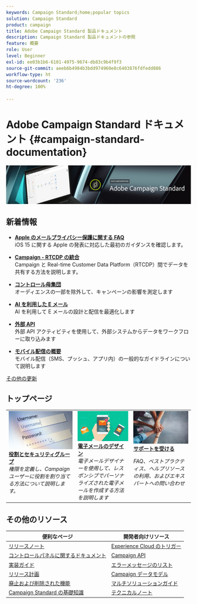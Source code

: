 ```yaml
---
keywords: Campaign Standard;home;popular topics
solution: Campaign Standard
product: campaign
title: Adobe Campaign Standard 製品ドキュメント
description: Campaign Standard 製品ドキュメントの参照
feature: 概要
role: User
level: Beginner
exl-id: ee03b1b6-6101-4975-9674-db83c9b4f9f3
source-git-commit: aeeb6b4984b3bdd974960e8c6403876fdfedd886
workflow-type: ht
source-wordcount: '236'
ht-degree: 100%

---
```


# Adobe Campaign Standard ドキュメント {#campaign-standard-documentation}

![](start/using/assets/do-not-localize/banner_acs_doc.jpg)

## 新着情報

* **[Apple のメールプライバシー保護に関する FAQ](https://experienceleague.adobe.com/docs/deliverability-learn/deliverability-best-practice-guide/technotes/apple-mail-privacy-faq.html?lang=ja)**<br/> iOS 15 に関する Apple の発表に対応した最初のガイダンスを確認します。

* **[Campaign - RTCDP の統合](integrating/using/get-started-sources-destinations.md)**<br/>Campaign と Real-time Customer Data Platform（RTCDP）間でデータを共有する方法を説明します。

* **[コントロール母集団](sending/using/control-group.md)**<br/>オーディエンスの一部を除外して、キャンペーンの影響を測定します

* **[AI を利用した E メール](sending/using/predictive.md)**<br/>AI を利用して E メールの設計と配信を最適化します

* **[外部 API](automating/using/external-api.md)**<br/> 外部 API アクティビティを使用して、外部システムからデータをワークフローに取り込みます

* **[モバイル配信の概要](https://helpx.adobe.com/jp/campaign/kb/acs-mobile.html)**<br/>&#x200B;モバイル配信（SMS、プッシュ、アプリ内）の一般的なガイドラインについて説明します

[その他の更新](rn/using/documentation-updates.md)

## トップページ

<table>
<tr>
  <td valign="top">
    <a href="administration/using/about-access-management.md">
      <img alt="役割" src="start/using/assets/roles.png"/>
    </a>
    <div>
    <a href="administration/using/about-access-management.md"><strong>役割とセキュリティグループ</strong></a>
    </div>
    <em>権限を定義し、Campaign ユーザーに役割を割り当てる方法について説明します。</em>
    <br>
  </td>
  <td valign="top">
    <a href="designing/using/designing-content-in-adobe-campaign.md">
      <img alt="デザイナー" src="start/using/assets/design.png" />
    </a>
    <div>
    <a href="designing/using/designing-content-in-adobe-campaign.md"><strong>電子メールのデザイン</strong></a>
    </div>
    <em>電子メールデザイナーを使用して、レスポンシブでパーソナライズされた電子メールを作成する方法を説明します</em>
    <br>
  </td>
  <td valign="top">
       <img alt="サポート" src="start/using/assets/do-not-localize/help.jpeg" />
    <div><a href="support.md">
    <strong>サポートを受ける</strong></a>
    </div>
    <p><em>FAQ、ベストプラクティス、ヘルプリソースの利用、およびエキスパートへの問い合わせ</em></p>
    <br>
  </td>
</tr>
</table>

## その他のリソース

| 便利なページ | 開発者向けリソース |
|---|---|
| [リリースノート](rn/using/release-notes.md) | [Experience Cloud のトリガー](integrating/using/about-adobe-experience-cloud-triggers.md) |
| [コントロールパネルに関するドキュメント](https://experienceleague.adobe.com/docs/control-panel/using/control-panel-home.html?lang=ja) | [Campaign API](api/using/get-started-apis.md) |
| [実装ガイド](https://helpx.adobe.com/jp/campaign/kb/campaign-standard-implementation-guide.html) | [エラーメッセージのリスト](https://experienceleague.adobe.com/developer/campaign-errors/error_codes.html) |
| [リリース計画](rn/using/release-planning.md) | [Campaign データモデル](developing/using/datamodel-introduction.md) |
| [廃止および削除された機能](rn/using/deprecated-features.md) | [マルチソリューションガイド](integrating/using/get-started-campaign-integrations.md) |
| [Campaign Standard の基礎知識](start/using/about-campaign-standard.md) | [テクニカルノート](https://helpx.adobe.com/jp/campaign/kb/acs-article-list.html) |
